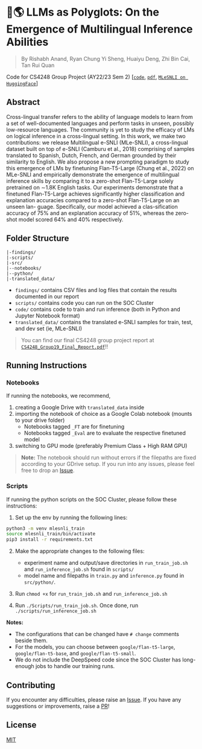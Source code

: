 # 🦜🌎 LLMs as Polyglots: On the Emergence of Multilingual Inference Abilities

> By Rishabh Anand, Ryan Chung Yi Sheng, Huaiyu Deng, Zhi Bin Cai, Tan Rui Quan

Code for CS4248 Group Project (AY22/23 Sem 2) [[`code`](https://github.com/rish-16/cs4248-project), [`pdf`](https://github.com/rish-16/cs4248-project/blob/main/CS4248_Group19_Final_Report.pdf), [`MLeSNLI on HuggingFace`](https://huggingface.co/datasets/rish16/MLe-SNLI)]

## Abstract

Cross-lingual transfer refers to the ability of language models to learn from a set of well-documented languages and perform tasks in unseen, possibly low-resource languages. The community is yet to study the efficacy of LMs on logical inference in a cross-lingual setting. In this work, we make two contributions: we release Multilingual e-SNLI (MLe-SNLI), a cross-lingual dataset built on top of e-SNLI (Camburu et al., 2018) comprising of samples
translated to Spanish, Dutch, French, and German grounded by their similarity to English. We also propose a new prompting paradigm
to study this emergence of LMs by finetuning Flan-T5-Large (Chung et al., 2022) on MLe-SNLI and empirically demonstrate the emergence of multilingual inference skills by comparing it to a zero-shot Flan-T5-Large solely pretrained on ∼1.8K English tasks. Our experiments demonstrate that a finetuned Flan-T5-Large achieves significantly higher classification and explanation accuracies compared to a zero-shot Flan-T5-Large on an unseen lan-
guage. Specifically, our model achieved a clas-sification accuracy of 75% and an explanation accuracy of 51%, whereas the zero-shot model scored 64% and 40% respectively.

## Folder Structure

```
|-findings/
|-scripts/
|-src/
|--notebooks/
|--python/
|-translated_data/
```

- `findings/` contains CSV files and log files that contain the results documented in our report
- `scripts/` contains code you can run on the SOC Cluster
- `code/` contains code to train and run inference (both in Python and Jupyter Notebook format)
- `translated_data/` contains the translated e-SNLI samples for train, test, and dev set (ie, MLe-SNLI)

> You can find our final CS4248 group project report at [`CS4248_Group19_Final_Report.pdf`](https://github.com/rish-16/cs4248-project/blob/main/CS4248_Group19_Final_Report.pdf)!!

## Running Instructions

### Notebooks

If running the notebooks, we recommend,

1. creating a Google Drive with `translated_data` inside
2. importing the notebook of choice as a Google Colab notebook (mounts to your drive folder)
    - Notebooks tagged `_FT` are for finetuning 
    - Notebooks tagged `_Eval` are to evaluate the respective finetuned model
3. switching to GPU mode (preferably Premium Class + High RAM GPU)

> **Note:** The notebook should run without errors if the filepaths are fixed according to your GDrive setup. If you run into any issues, please feel free to drop an [Issue](https://github.com/rish-16/cs4248-project/issues).

### Scripts

If running the python scripts on the SOC Cluster, please follow these instructions:

1. Set up the env by running the following lines:

```bash
python3 -m venv mlesnli_train
source mlesnli_train/bin/activate
pip3 install -r requirements.txt
```

2. Make the appropriate changes to the following files:
    - experiment name and output/save directories in `run_train_job.sh` and `run_inference_job.sh` found in `scripts/`
    - model name and filepaths in `train.py` and `inference.py` found in `src/python/`. 

3. Run `chmod +x` for `run_train_job.sh` and `run_inference_job.sh`

4. Run `./Scripts/run_train_job.sh`. Once done, run `./scripts/run_inference_job.sh`

**Notes:**
- The configurations that can be changed have `# change` comments beside them. 
- For the models, you can choose between `google/flan-t5-large`, `google/flan-t5-base`, and `google/flan-t5-small`.
- We do not include the DeepSpeed code since the SOC Cluster has long-enough jobs to handle our training runs.

## Contributing

If you encounter any difficulties, please raise an [Issue](https://github.com/rish-16/cs4248-project/issues). If you have any suggestions or improvements, raise a [PR](https://github.com/rish-16/cs4248-project/pulls)!

## License

[MIT](https://github.com/rish-16/cs4248-project/blob/main/LICENSE)
